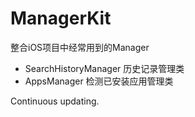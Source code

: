 # ManagerKit

整合iOS项目中经常用到的Manager

- SearchHistoryManager 历史记录管理类
- AppsManager 检测已安装应用管理类


Continuous updating.

